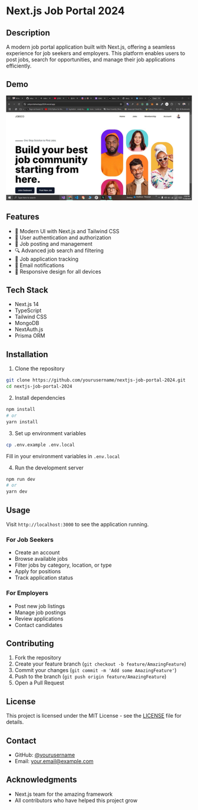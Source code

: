 # Next.js Job Portal 2024

## Description
A modern job portal application built with Next.js, offering a seamless experience for job seekers and employers. This platform enables users to post jobs, search for opportunities, and manage their job applications efficiently.

## Demo
![Job Portal Demo](./public/demo.jpg)

## Features
- 🚀 Modern UI with Next.js and Tailwind CSS
- 👥 User authentication and authorization
- 💼 Job posting and management
- 🔍 Advanced job search and filtering
- 📝 Job application tracking
- 💌 Email notifications
- 📱 Responsive design for all devices

## Tech Stack
- Next.js 14
- TypeScript
- Tailwind CSS
- MongoDB
- NextAuth.js
- Prisma ORM

## Installation

1. Clone the repository
```bash
git clone https://github.com/yourusername/nextjs-job-portal-2024.git
cd nextjs-job-portal-2024
```

2. Install dependencies
```bash
npm install
# or
yarn install
```

3. Set up environment variables
```bash
cp .env.example .env.local
```
Fill in your environment variables in `.env.local`

4. Run the development server
```bash
npm run dev
# or
yarn dev
```

## Usage
Visit `http://localhost:3000` to see the application running.

### For Job Seekers
- Create an account
- Browse available jobs
- Filter jobs by category, location, or type
- Apply for positions
- Track application status

### For Employers
- Post new job listings
- Manage job postings
- Review applications
- Contact candidates

## Contributing
1. Fork the repository
2. Create your feature branch (`git checkout -b feature/AmazingFeature`)
3. Commit your changes (`git commit -m 'Add some AmazingFeature'`)
4. Push to the branch (`git push origin feature/AmazingFeature`)
5. Open a Pull Request

## License
This project is licensed under the MIT License - see the [LICENSE](LICENSE) file for details.

## Contact
- GitHub: [@yourusername](https://github.com/yourusername)
- Email: your.email@example.com

## Acknowledgments
- Next.js team for the amazing framework
- All contributors who have helped this project grow
